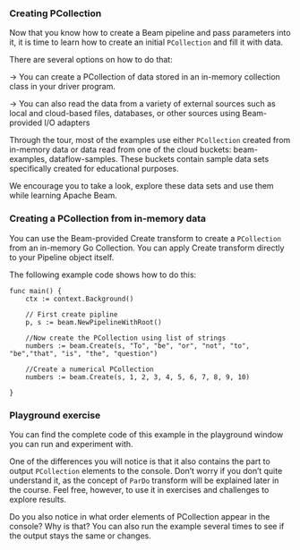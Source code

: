 <!--
Licensed under the Apache License, Version 2.0 (the "License");
you may not use this file except in compliance with the License.
You may obtain a copy of the License at

http://www.apache.org/licenses/LICENSE-2.0

Unless required by applicable law or agreed to in writing, software
distributed under the License is distributed on an "AS IS" BASIS,
WITHOUT WARRANTIES OR CONDITIONS OF ANY KIND, either express or implied.
See the License for the specific language governing permissions and
limitations under the License.
-->
### Creating PCollection

Now that you know how to create a Beam pipeline and pass parameters into it, it is time to learn how to create an initial `PCollection` and fill it with data.

There are several options on how to do that:

→ You can create a PCollection of data stored in an in-memory collection class in your driver program.

→ You can also read the data from a variety of external sources such as local and cloud-based files, databases, or other sources using Beam-provided I/O adapters

Through the tour, most of the examples use either `PCollection` created from in-memory data or data read from one of the cloud buckets: beam-examples, dataflow-samples. These buckets contain sample data sets specifically created for educational purposes.

We encourage you to take a look, explore these data sets and use them while learning Apache Beam.

### Creating a PCollection from in-memory data

You can use the Beam-provided Create transform to create a `PCollection` from an in-memory Go Collection. You can apply Create transform directly to your Pipeline object itself.

The following example code shows how to do this:

```
func main() {
    ctx := context.Background()

    // First create pipline
    p, s := beam.NewPipelineWithRoot()

    //Now create the PCollection using list of strings
    numbers := beam.Create(s, "To", "be", "or", "not", "to", "be","that", "is", "the", "question")

    //Create a numerical PCollection
    numbers := beam.Create(s, 1, 2, 3, 4, 5, 6, 7, 8, 9, 10)

}
```

### Playground exercise

You can find the complete code of this example in the playground window you can run and experiment with.

One of the differences you will notice is that it also contains the part to output `PCollection` elements to the console. Don’t worry if you don’t quite understand it, as the concept of `ParDo` transform will be explained later in the course. Feel free, however, to use it in exercises and challenges to explore results.

Do you also notice in what order elements of PCollection appear in the console? Why is that? You can also run the example several times to see if the output stays the same or changes.